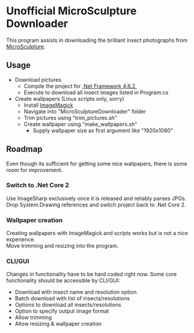 # Unofficial MicroSculpture Downloader
This program assists in downloading the brilliant insect photographs from [MicroSculpture](http://microsculpture.net/).

## Usage
- Download pictures
  - Compile the project for [.Net Framework 4.6.2.](https://www.microsoft.com/en-us/download/details.aspx?id=53344)
  - Execute to download all insect images listed in Program.cs
- Create wallpapers (Linux scripts only, sorry)
  - Install [ImageMagick](https://www.imagemagick.org)
  - Navigate into "MicroSculptureDownloader" folder
  - Trim pictures using "trim_pictures.sh"
  - Create wallpaper using "make_wallpapers.sh"
    - Supply wallpaper size as first argument like "1920x1080"

## Roadmap
Even though its sufficient for getting some nice wallpapers, there is some room for improvement.

### Switch to .Net Core 2
Use ImageSharp exclusively once it is released and reliably parses JPGs. Drop System.Drawing references and switch project back to .Net Core 2.

### Wallpaper creation
Creating wallpapers with ImageMagick and scripts works but is not a nice experience.  
Move trimming and resizing into the program.

### CLI/GUI
Changes in functionality have to be hard coded right now. Some core functionality should be accessible by CLI/GUI:
- Download with insect name and resolution option
- Batch download with list of insects/resolutions
- Options to download all insects/resolutions
- Option to specify output image format
- Allow trimming
- Allow resizing & wallpaper creation
